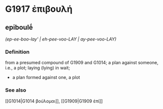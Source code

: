 # G1917 ἐπιβουλή

## epiboulḗ

_(ep-ee-boo-lay' | eh-pee-voo-LAY | ay-pee-voo-LAY)_

### Definition

from a presumed compound of G1909 and G1014; a plan against someone, i.e., a plot; laying (lying) in wait; 

- a plan formed against one, a plot

### See also

[[G1014|G1014 βούλομαι]], [[G1909|G1909 ἐπί]]

